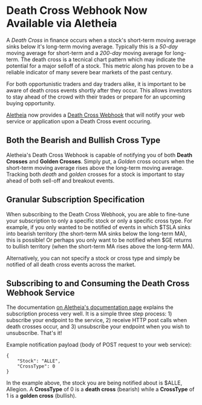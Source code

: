 # Death Cross Webhook Now Available via Aletheia

A *Death Cross* in finance occurs when a stock's short-term moving average sinks below it's long-term moving average. Typically this is a *50-day* moving average for short-term and a *200-day* moving average for long-term. The death cross is a tecnical chart pattern which may indicate the potential for a major selloff of a stock. This metric along has proven to be a reliable indicator of many severe bear markets of the past century.

For both opportunistic traders and day traders alike, it is important to be aware of death cross events shortly after they occur. This allows investors to stay ahead of the crowd with their trades or prepare for an upcoming buying opportunity.

[Aletheia](https://aletheiaapi.com) now provides a [Death Cross Webhook](https://aletheiaapi.com/docs/#death-cross-webhook) that will notify your web service or application upon a Death Cross event occuring. 

## Both the Bearish and Bullish Cross Type
Aletheia's Death Cross Webhook is capable of notifying you of both **Death Crosses** and **Golden Crosses**. Simply put, a *Golden* cross occurs when the short-term moving average rises above the long-term moving average.  
Tracking both *death* and *golden* crosses for a stock is important to stay ahead of both sell-off and breakout events.

## Granular Subscription Specification
When subscribing to the Death Cross Webhook, you are able to fine-tune your subscription to only a specific stock or only a specific cross type. For example, if you only wanted to be notified of events in which $TSLA sinks into bearish territory (the short-term MA sinks below the long-term MA), this is possible! Or perhaps you only want to be notified when $GE returns to bullish territory (when the short-term MA rises above the long-term MA). 

Alternatively, you can not specify a stock or cross type and simply be notified of all death cross events across the market.

## Subscribing to and Consuming the Death Cross Webhook Service
The documentation [on Aletheia's documentation page](https://aletheiaapi.com/docs/#death-cross-webhook) explains the subscription process very well. It is a simple three step process: 1) subscribe your endpoint to the service, 2) receive HTTP post calls when death crosses occur, and 3) unsubscribe your endpoint when you wish to unsubscribe. That's it!

Example notification payload (body of POST request to your web service):
```
{
    "Stock": "ALLE",
    "CrossType": 0
}
```
In the example above, the stock you are being notified about is $ALLE, Allegion. A **CrossType** of 0 is a **death cross** (bearish) while a **CrossType** of 1 is a **golden cross** (bullish).